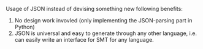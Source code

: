 Usage of JSON instead of devising something new following benefits:

1. No design work invovled (only implementing the JSON-parsing part in Python)
2. JSON is universal and easy to generate through any other language, i.e. can easily write an interface for SMT for any language. 
